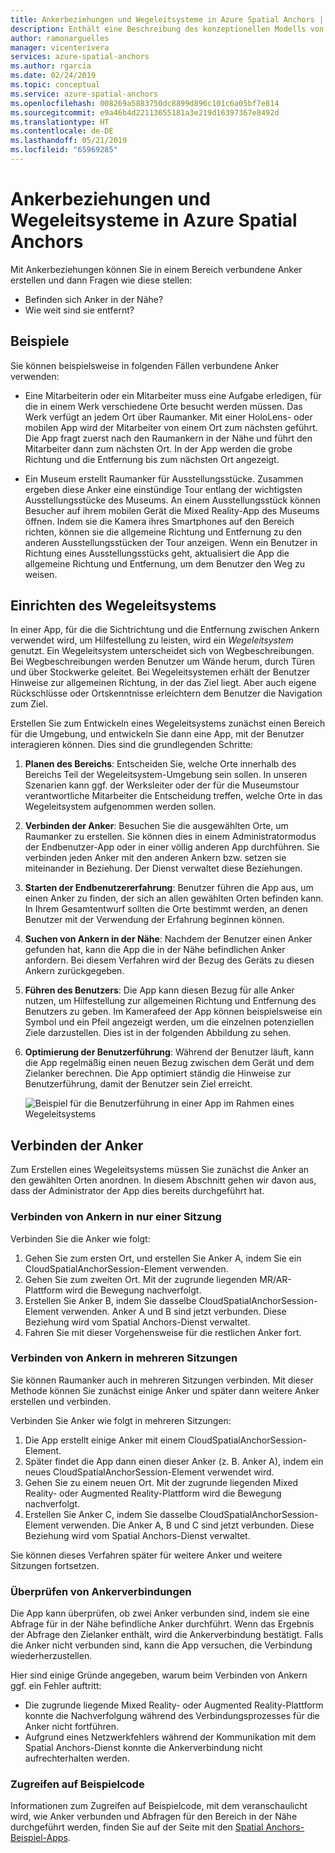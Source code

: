 ```yaml
---
title: Ankerbeziehungen und Wegeleitsysteme in Azure Spatial Anchors | Microsoft-Dokumentation
description: Enthält eine Beschreibung des konzeptionellen Modells von Ankerbeziehungen. Es wird beschrieben, wie Sie Anker in einem Bereich verbinden und die Nearby-API verwenden, um die Anforderungen eines Wegeleitsystem-Szenarios zu erfüllen.
author: ramonarguelles
manager: vicenterivera
services: azure-spatial-anchors
ms.author: rgarcia
ms.date: 02/24/2019
ms.topic: conceptual
ms.service: azure-spatial-anchors
ms.openlocfilehash: 008269a5883750dc8899d896c101c6a05bf7e814
ms.sourcegitcommit: e9a46b4d22113655181a3e219d16397367e8492d
ms.translationtype: HT
ms.contentlocale: de-DE
ms.lasthandoff: 05/21/2019
ms.locfileid: "65969285"
---
```

# <a name="anchor-relationships-and-way-finding-in-azure-spatial-anchors"></a>Ankerbeziehungen und Wegeleitsysteme in Azure Spatial Anchors

Mit Ankerbeziehungen können Sie in einem Bereich verbundene Anker erstellen und dann Fragen wie diese stellen:

* Befinden sich Anker in der Nähe?
* Wie weit sind sie entfernt?

## <a name="examples"></a>Beispiele

Sie können beispielsweise in folgenden Fällen verbundene Anker verwenden:

* Eine Mitarbeiterin oder ein Mitarbeiter muss eine Aufgabe erledigen, für die in einem Werk verschiedene Orte besucht werden müssen. Das Werk verfügt an jedem Ort über Raumanker. Mit einer HoloLens- oder mobilen App wird der Mitarbeiter von einem Ort zum nächsten geführt. Die App fragt zuerst nach den Raumankern in der Nähe und führt den Mitarbeiter dann zum nächsten Ort. In der App werden die grobe Richtung und die Entfernung bis zum nächsten Ort angezeigt.

* Ein Museum erstellt Raumanker für Ausstellungsstücke. Zusammen ergeben diese Anker eine einstündige Tour entlang der wichtigsten Ausstellungsstücke des Museums. An einem Ausstellungsstück können Besucher auf ihrem mobilen Gerät die Mixed Reality-App des Museums öffnen. Indem sie die Kamera ihres Smartphones auf den Bereich richten, können sie die allgemeine Richtung und Entfernung zu den anderen Ausstellungsstücken der Tour anzeigen. Wenn ein Benutzer in Richtung eines Ausstellungsstücks geht, aktualisiert die App die allgemeine Richtung und Entfernung, um dem Benutzer den Weg zu weisen.

## <a name="set-up-way-finding"></a>Einrichten des Wegeleitsystems

In einer App, für die die Sichtrichtung und die Entfernung zwischen Ankern verwendet wird, um Hilfestellung zu leisten, wird ein *Wegeleitsystem* genutzt. Ein Wegeleitsystem unterscheidet sich von Wegbeschreibungen. Bei Wegbeschreibungen werden Benutzer um Wände herum, durch Türen und über Stockwerke geleitet. Bei Wegeleitsystemen erhält der Benutzer Hinweise zur allgemeinen Richtung, in der das Ziel liegt. Aber auch eigene Rückschlüsse oder Ortskenntnisse erleichtern dem Benutzer die Navigation zum Ziel.

Erstellen Sie zum Entwickeln eines Wegeleitsystems zunächst einen Bereich für die Umgebung, und entwickeln Sie dann eine App, mit der Benutzer interagieren können. Dies sind die grundlegenden Schritte:

1. **Planen des Bereichs**: Entscheiden Sie, welche Orte innerhalb des Bereichs Teil der Wegeleitsystem-Umgebung sein sollen. In unseren Szenarien kann ggf. der Werksleiter oder der für die Museumstour verantwortliche Mitarbeiter die Entscheidung treffen, welche Orte in das Wegeleitsystem aufgenommen werden sollen.
2. **Verbinden der Anker**: Besuchen Sie die ausgewählten Orte, um Raumanker zu erstellen. Sie können dies in einem Administratormodus der Endbenutzer-App oder in einer völlig anderen App durchführen. Sie verbinden jeden Anker mit den anderen Ankern bzw. setzen sie miteinander in Beziehung. Der Dienst verwaltet diese Beziehungen.
3. **Starten der Endbenutzererfahrung**: Benutzer führen die App aus, um einen Anker zu finden, der sich an allen gewählten Orten befinden kann. In Ihrem Gesamtentwurf sollten die Orte bestimmt werden, an denen Benutzer mit der Verwendung der Erfahrung beginnen können.
4. **Suchen von Ankern in der Nähe**: Nachdem der Benutzer einen Anker gefunden hat, kann die App die in der Nähe befindlichen Anker anfordern. Bei diesem Verfahren wird der Bezug des Geräts zu diesen Ankern zurückgegeben.
5. **Führen des Benutzers**: Die App kann diesen Bezug für alle Anker nutzen, um Hilfestellung zur allgemeinen Richtung und Entfernung des Benutzers zu geben. Im Kamerafeed der App können beispielsweise ein Symbol und ein Pfeil angezeigt werden, um die einzelnen potenziellen Ziele darzustellen. Dies ist in der folgenden Abbildung zu sehen.
6. **Optimierung der Benutzerführung**: Während der Benutzer läuft, kann die App regelmäßig einen neuen Bezug zwischen dem Gerät und dem Zielanker berechnen. Die App optimiert ständig die Hinweise zur Benutzerführung, damit der Benutzer sein Ziel erreicht.

    ![Beispiel für die Benutzerführung in einer App im Rahmen eines Wegeleitsystems](./media/meeting-spot.png)

## <a name="connect-anchors"></a>Verbinden der Anker

Zum Erstellen eines Wegeleitsystems müssen Sie zunächst die Anker an den gewählten Orten anordnen. In diesem Abschnitt gehen wir davon aus, dass der Administrator der App dies bereits durchgeführt hat.

### <a name="connect-anchors-in-a-single-session"></a>Verbinden von Ankern in nur einer Sitzung

Verbinden Sie die Anker wie folgt:

1. Gehen Sie zum ersten Ort, und erstellen Sie Anker A, indem Sie ein CloudSpatialAnchorSession-Element verwenden.
2. Gehen Sie zum zweiten Ort. Mit der zugrunde liegenden MR/AR-Plattform wird die Bewegung nachverfolgt.
3. Erstellen Sie Anker B, indem Sie dasselbe CloudSpatialAnchorSession-Element verwenden. Anker A und B sind jetzt verbunden. Diese Beziehung wird vom Spatial Anchors-Dienst verwaltet.
4. Fahren Sie mit dieser Vorgehensweise für die restlichen Anker fort.

### <a name="connect-anchors-in-multiple-sessions"></a>Verbinden von Ankern in mehreren Sitzungen

Sie können Raumanker auch in mehreren Sitzungen verbinden. Mit dieser Methode können Sie zunächst einige Anker und später dann weitere Anker erstellen und verbinden. 

Verbinden Sie Anker wie folgt in mehreren Sitzungen:

1. Die App erstellt einige Anker mit einem CloudSpatialAnchorSession-Element. 
2. Später findet die App dann einen dieser Anker (z. B. Anker A), indem ein neues CloudSpatialAnchorSession-Element verwendet wird.
3. Gehen Sie zu einem neuen Ort. Mit der zugrunde liegenden Mixed Reality- oder Augmented Reality-Plattform wird die Bewegung nachverfolgt.
4. Erstellen Sie Anker C, indem Sie dasselbe CloudSpatialAnchorSession-Element verwenden. Die Anker A, B und C sind jetzt verbunden. Diese Beziehung wird vom Spatial Anchors-Dienst verwaltet.

Sie können dieses Verfahren später für weitere Anker und weitere Sitzungen fortsetzen.

### <a name="verify-anchor-connections"></a>Überprüfen von Ankerverbindungen

Die App kann überprüfen, ob zwei Anker verbunden sind, indem sie eine Abfrage für in der Nähe befindliche Anker durchführt. Wenn das Ergebnis der Abfrage den Zielanker enthält, wird die Ankerverbindung bestätigt. Falls die Anker nicht verbunden sind, kann die App versuchen, die Verbindung wiederherzustellen. 

Hier sind einige Gründe angegeben, warum beim Verbinden von Ankern ggf. ein Fehler auftritt:

* Die zugrunde liegende Mixed Reality- oder Augmented Reality-Plattform konnte die Nachverfolgung während des Verbindungsprozesses für die Anker nicht fortführen.
* Aufgrund eines Netzwerkfehlers während der Kommunikation mit dem Spatial Anchors-Dienst konnte die Ankerverbindung nicht aufrechterhalten werden.

### <a name="find-sample-code"></a>Zugreifen auf Beispielcode

Informationen zum Zugreifen auf Beispielcode, mit dem veranschaulicht wird, wie Anker verbunden und Abfragen für den Bereich in der Nähe durchgeführt werden, finden Sie auf der Seite mit den [Spatial Anchors-Beispiel-Apps](https://github.com/Azure/azure-spatial-anchors-samples).
